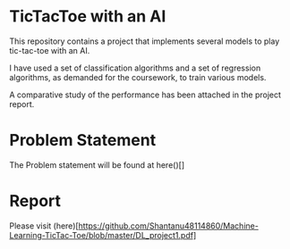 # TicTacToe with an AI
This repository contains a project that implements several models to play tic-tac-toe with an AI.

I have used a set of classification algorithms and a set of regression algorithms, as demanded for the coursework, to train various models.

A comparative study of the performance has been attached in the project report.

# Problem Statement
The Problem statement will be found at here()[]

# Report
Please visit (here)[https://github.com/Shantanu48114860/Machine-Learning-TicTac-Toe/blob/master/DL_project1.pdf]
